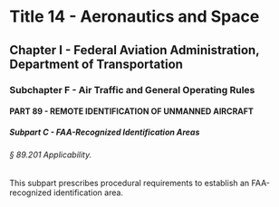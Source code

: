 
# Title 14 - Aeronautics and Space
## Chapter I - Federal Aviation Administration, Department of Transportation
### Subchapter F - Air Traffic and General Operating Rules
#### PART 89 - REMOTE IDENTIFICATION OF UNMANNED AIRCRAFT
##### Subpart C - FAA-Recognized Identification Areas
###### § 89.201 Applicability.

This subpart prescribes procedural requirements to establish an FAA-recognized identification area.
